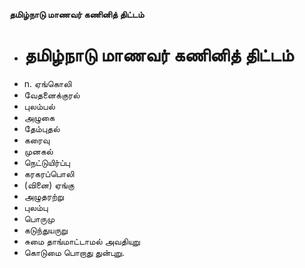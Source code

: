 **தமிழ்நாடு மாணவர் கணினித் திட்டம்**
- # தமிழ்நாடு மாணவர் கணினித் திட்டம்
- n. ஏங்கொலி
- வேதனைக்குரல்
- புலம்பல்
- அழுகை
- தேம்புதல்
- கரைவு
- முனகல்
- நெட்டுயிர்ப்பு
- கரகரப்பொலி
- (வினை) ஏங்கு
- அழுதரற்று
- புலம்பு
- பொருமு
- கடுந்துயருறு
- சுமை தாங்மாட்டாமல்  அவதியுறு
- கொடுமை பொறாது துன்புறு.

